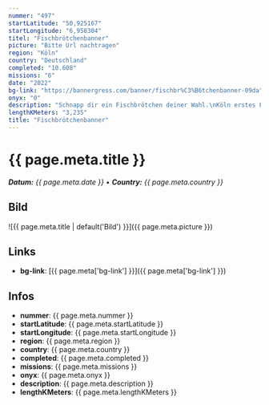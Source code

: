 ```yaml
---
nummer: "497"
startLatitude: "50,925167"
startLongitude: "6,958304"
titel: "Fischbrötchenbanner"
picture: "Bitte Url nachtragen"
region: "Köln"
country: "Deutschland"
completed: "10.608"
missions: "6"
date: "2022"
bg-link: "https://bannergress.com/banner/fischbr%C3%B6tchenbanner-09da"
onyx: "0"
description: "Schnapp dir ein Fischbrötchen deiner Wahl.\nKöln erstes Fischbrötchenbanner startet bei Fisch Hembsch, einem Familienbetrieb mit über 120 Jahren Tradition. Immer geradeaus gelangst du am Eigelstein zum Reefhouse. Ein sehr gutes Fischrestaurant welches auch Fischbrötchen und Backfisch anbietet.\nAm Ende des Banners liegt das Pescado. Hier gibt es die Luxusvariante des Fischbrötchen. Absolut empfehlenswert!"
lengthKMeters: "3,235"
title: "Fischbrötchenbanner"
---
```


# {{ page.meta.title }}
_**Datum:** {{ page.meta.date }} • **Country:** {{ page.meta.country }}_

## Bild
![{{ page.meta.title | default('Bild') }}]({{ page.meta.picture }})

## Links
- **bg-link**: [{{ page.meta['bg-link'] }}]({{ page.meta['bg-link'] }})

## Infos
- **nummer**: {{ page.meta.nummer }}
- **startLatitude**: {{ page.meta.startLatitude }}
- **startLongitude**: {{ page.meta.startLongitude }}
- **region**: {{ page.meta.region }}
- **country**: {{ page.meta.country }}
- **completed**: {{ page.meta.completed }}
- **missions**: {{ page.meta.missions }}
- **onyx**: {{ page.meta.onyx }}
- **description**: {{ page.meta.description }}
- **lengthKMeters**: {{ page.meta.lengthKMeters }}

